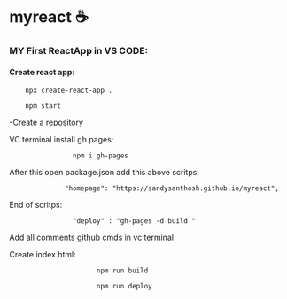 # myreact :coffee: 

### MY First ReactApp in VS CODE:

#### Create react app:

        npx create-react-app .

        npm start

-Create a repository

  VC terminal install  gh pages:

                    npm i gh-pages

After this open package.json add this above scritps:

                  "homepage": "https://sandysanthosh.github.io/myreact",

End of scritps:

                    "deploy" : "gh-pages -d build "

Add all comments github cmds in vc terminal

Create index.html:

                          npm run build

                          npm run deploy




